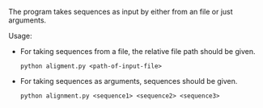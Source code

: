 The program takes sequences as input by either from an file or just arguments. 

Usage: 
* For taking sequences from a file, the relative file path should be given.

	`python aligment.py <path-of-input-file>`

* For taking sequences as arguments, sequences should be given. 			

	`python alignment.py <sequence1> <sequence2> <sequence3>`
